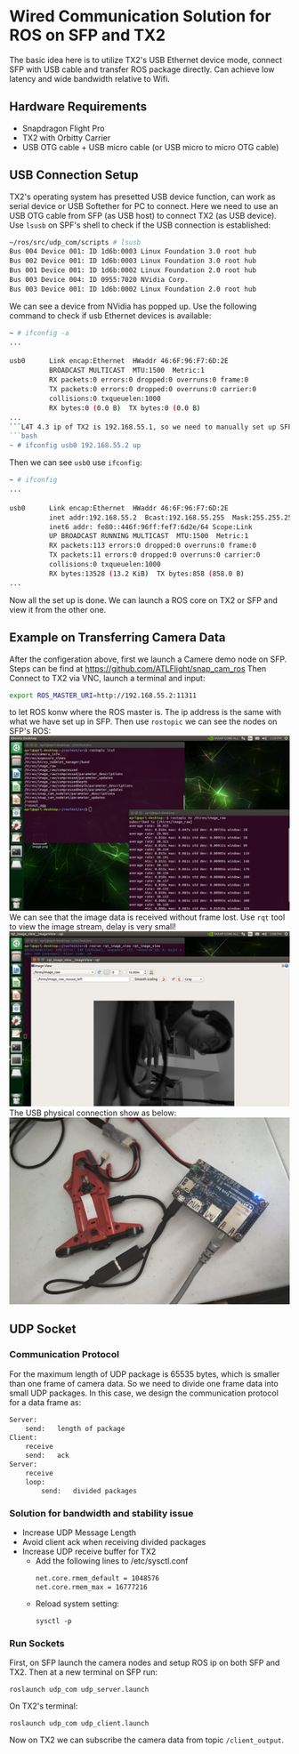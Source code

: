 # Wired Communication Solution for ROS on SFP and TX2
The basic idea here is to utilize TX2's USB Ethernet device mode, connect SFP with USB cable and transfer ROS package directly. Can achieve low latency and wide bandwidth relative to Wifi.

## Hardware Requirements
- Snapdragon Flight Pro
- TX2 with Orbitty Carrier
- USB OTG cable + USB micro cable (or USB micro to micro OTG cable)

## USB Connection Setup
TX2's operating system has presetted USB device function, can work as serial device or USB Softether for PC to connect. Here we need to use an USB OTG cable from SFP (as USB host) to connect TX2 (as USB device). Use `lsusb` on SPF's shell to check if the USB connection is established:
```bash
~/ros/src/udp_com/scripts # lsusb
Bus 004 Device 001: ID 1d6b:0003 Linux Foundation 3.0 root hub
Bus 002 Device 001: ID 1d6b:0003 Linux Foundation 3.0 root hub
Bus 001 Device 001: ID 1d6b:0002 Linux Foundation 2.0 root hub
Bus 003 Device 004: ID 0955:7020 NVidia Corp.
Bus 003 Device 001: ID 1d6b:0002 Linux Foundation 2.0 root hub
```
We can see a device from NVidia has popped up. Use the following command to check if usb Ethernet devices is available:
```bash
~ # ifconfig -a
...

usb0      Link encap:Ethernet  HWaddr 46:6F:96:F7:6D:2E
          BROADCAST MULTICAST  MTU:1500  Metric:1
          RX packets:0 errors:0 dropped:0 overruns:0 frame:0
          TX packets:0 errors:0 dropped:0 overruns:0 carrier:0
          collisions:0 txqueuelen:1000
          RX bytes:0 (0.0 B)  TX bytes:0 (0.0 B)
...
```L4T 4.3 ip of TX2 is 192.168.55.1, so we need to manually set up SFP's ip in the same ip segment with TX2:
```bash
~ # ifconfig usb0 192.168.55.2 up
```
Then we can see `usb0` use `ifconfig`:
```bash
~ # ifconfig
...

usb0      Link encap:Ethernet  HWaddr 46:6F:96:F7:6D:2E
          inet addr:192.168.55.2  Bcast:192.168.55.255  Mask:255.255.255.0
          inet6 addr: fe80::446f:96ff:fef7:6d2e/64 Scope:Link
          UP BROADCAST RUNNING MULTICAST  MTU:1500  Metric:1
          RX packets:113 errors:0 dropped:0 overruns:0 frame:0
          TX packets:11 errors:0 dropped:0 overruns:0 carrier:0
          collisions:0 txqueuelen:1000
          RX bytes:13528 (13.2 KiB)  TX bytes:858 (858.0 B)
...
```
Now all the set up is done. We can launch a ROS core on TX2 or SFP and view it from the other one.

## Example on Transferring Camera Data
After the configeration above, first we launch a Camere demo node on SFP. Steps can be find at https://github.com/ATLFlight/snap_cam_ros 
Then Connect to TX2 via VNC, launch a terminal and input:
```bash
export ROS_MASTER_URI=http://192.168.55.2:11311
```
to let ROS konw where the ROS master is. The ip address is the same with what we have set up in SFP.
Then use `rostopic` we can see the nodes on SFP's ROS:
![result1](./pic/Screenshot1.png)
We can see that the image data is received without frame lost.
Use `rqt` tool to view the image stream, delay is very small!
![result2](./pic/Screenshot2.png)
The USB physical connection show as below:
![con1](./pic/Connection.jpg)

## UDP Socket
### Communication Protocol
For the maximum length of UDP package is 65535 bytes, which is smaller than one frame of camera data. So we need to divide one frame data into small UDP packages. In this case, we design the communication protocol for a data frame as:

    Server:
        send:   length of package
    Client:
        receive
        send:   ack
    Server:
        receive
        loop:
            send:   divided packages

### Solution for bandwidth and stability issue
- Increase UDP Message Length
- Avoid client ack when receiving divided packages
- Increase UDP receive buffer for TX2
  - Add the following lines to /etc/sysctl.conf
    ```
    net.core.rmem_default = 1048576
    net.core.rmem_max = 16777216
    ```
  - Reload system setting:
    ```
    sysctl -p
    ```

### Run Sockets
First, on SFP launch the camera nodes and setup ROS ip on both SFP and TX2. Then at a new terminal on SFP run:
```
roslaunch udp_com udp_server.launch
```
On TX2's terminal:
```
roslaunch udp_com udp_client.launch
```
Now on TX2 we can subscribe the camera data from topic `/client_output`.
